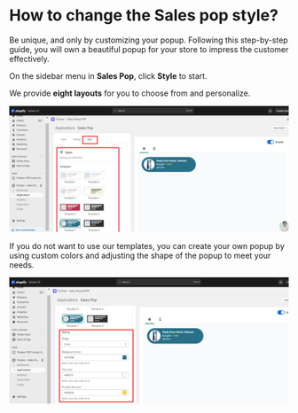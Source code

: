 # How to change the Sales pop style?

Be unique, and only by customizing your popup. Following this step-by-step guide, you will own a beautiful popup for your store to impress the customer effectively.

On the sidebar menu in **Sales Pop**, click **Style** to start.

We provide **eight layouts** for you to choose from and personalize.

![Untitled](How%20to%20change%20the%20Sales%20pop%20style%208d8b5f7651144dee92776a2ac3f21a9d/Untitled.png)

If you do not want to use our templates, you can create your own popup by using custom colors and adjusting the shape of the popup to meet your needs.

![Untitled](How%20to%20change%20the%20Sales%20pop%20style%208d8b5f7651144dee92776a2ac3f21a9d/Untitled%201.png)